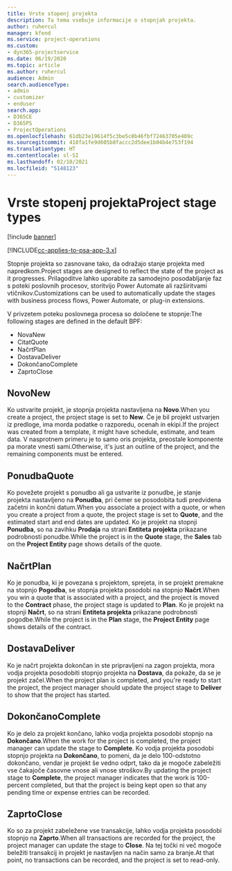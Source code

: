 ```yaml
---
title: Vrste stopenj projekta
description: Ta tema vsebuje informacije o stopnjah projekta.
author: ruhercul
manager: kfend
ms.service: project-operations
ms.custom:
- dyn365-projectservice
ms.date: 06/19/2020
ms.topic: article
ms.author: ruhercul
audience: Admin
search.audienceType:
- admin
- customizer
- enduser
search.app:
- D365CE
- D365PS
- ProjectOperations
ms.openlocfilehash: 61db23e19614f5c3be5c8b46fbf72463705e409c
ms.sourcegitcommit: 418fa1fe9d605b8faccc2d5dee1b04b4e753f194
ms.translationtype: HT
ms.contentlocale: sl-SI
ms.lasthandoff: 02/10/2021
ms.locfileid: "5148123"
---
```

# <a name="project-stage-types"></a><span data-ttu-id="ca9fc-103">Vrste stopenj projekta</span><span class="sxs-lookup"><span data-stu-id="ca9fc-103">Project stage types</span></span> 

[!include [banner](../includes/psa-now-project-operations.md)]

[!INCLUDE[cc-applies-to-psa-app-3.x](../includes/cc-applies-to-psa-app-3x.md)]

<span data-ttu-id="ca9fc-104">Stopnje projekta so zasnovane tako, da odražajo stanje projekta med napredkom.</span><span class="sxs-lookup"><span data-stu-id="ca9fc-104">Project stages are designed to reflect the state of the project as it progresses.</span></span> <span data-ttu-id="ca9fc-105">Prilagoditve lahko uporabite za samodejno posodabljanje faz s poteki poslovnih procesov, storitvijo Power Automate ali razširitvami vtičnikov.</span><span class="sxs-lookup"><span data-stu-id="ca9fc-105">Customizations can be used to automatically update the stages with business process flows, Power Automate, or plug-in extensions.</span></span>

<span data-ttu-id="ca9fc-106">V privzetem poteku poslovnega procesa so določene te stopnje:</span><span class="sxs-lookup"><span data-stu-id="ca9fc-106">The following stages are defined in the default BPF:</span></span>

- <span data-ttu-id="ca9fc-107">Nova</span><span class="sxs-lookup"><span data-stu-id="ca9fc-107">New</span></span>
- <span data-ttu-id="ca9fc-108">Citat</span><span class="sxs-lookup"><span data-stu-id="ca9fc-108">Quote</span></span>
- <span data-ttu-id="ca9fc-109">Načrt</span><span class="sxs-lookup"><span data-stu-id="ca9fc-109">Plan</span></span>
- <span data-ttu-id="ca9fc-110">Dostava</span><span class="sxs-lookup"><span data-stu-id="ca9fc-110">Deliver</span></span>
- <span data-ttu-id="ca9fc-111">Dokončano</span><span class="sxs-lookup"><span data-stu-id="ca9fc-111">Complete</span></span>
- <span data-ttu-id="ca9fc-112">Zaprto</span><span class="sxs-lookup"><span data-stu-id="ca9fc-112">Close</span></span> 

## <a name="new"></a><span data-ttu-id="ca9fc-113">Novo</span><span class="sxs-lookup"><span data-stu-id="ca9fc-113">New</span></span>

<span data-ttu-id="ca9fc-114">Ko ustvarite projekt, je stopnja projekta nastavljena na **Novo**.</span><span class="sxs-lookup"><span data-stu-id="ca9fc-114">When you create a project, the project stage is set to **New**.</span></span> <span data-ttu-id="ca9fc-115">Če je bil projekt ustvarjen iz predloge, ima morda podatke o razporedu, ocenah in ekipi.</span><span class="sxs-lookup"><span data-stu-id="ca9fc-115">If the project was created from a template, it might have schedule, estimate, and team data.</span></span> <span data-ttu-id="ca9fc-116">V nasprotnem primeru je to samo oris projekta, preostale komponente pa morate vnesti sami.</span><span class="sxs-lookup"><span data-stu-id="ca9fc-116">Otherwise, it's just an outline of the project, and the remaining components must be entered.</span></span>

## <a name="quote"></a><span data-ttu-id="ca9fc-117">Ponudba</span><span class="sxs-lookup"><span data-stu-id="ca9fc-117">Quote</span></span>

<span data-ttu-id="ca9fc-118">Ko povežete projekt s ponudbo ali ga ustvarite iz ponudbe, je stanje projekta nastavljeno na **Ponudba**, pri čemer se posodobita tudi predvidena začetni in končni datum.</span><span class="sxs-lookup"><span data-stu-id="ca9fc-118">When you associate a project with a quote, or when you create a project from a quote, the project stage is set to **Quote**, and the estimated start and end dates are updated.</span></span> <span data-ttu-id="ca9fc-119">Ko je projekt na stopnji **Ponudba**, so na zavihku **Prodaja** na strani **Entiteta projekta** prikazane podrobnosti ponudbe.</span><span class="sxs-lookup"><span data-stu-id="ca9fc-119">While the project is in the **Quote** stage, the **Sales** tab on the **Project Entity** page shows details of the quote.</span></span>

## <a name="plan"></a><span data-ttu-id="ca9fc-120">Načrt</span><span class="sxs-lookup"><span data-stu-id="ca9fc-120">Plan</span></span>

<span data-ttu-id="ca9fc-121">Ko je ponudba, ki je povezana s projektom, sprejeta, in se projekt premakne na stopnjo **Pogodba**, se stopnja projekta posodobi na stopnjo **Načrt**.</span><span class="sxs-lookup"><span data-stu-id="ca9fc-121">When you win a quote that is associated with a project, and the project is moved to the **Contract** phase, the project stage is updated to **Plan**.</span></span> <span data-ttu-id="ca9fc-122">Ko je projekt na stopnji **Načrt**, so na strani **Entiteta projekta** prikazane podrobnosti pogodbe.</span><span class="sxs-lookup"><span data-stu-id="ca9fc-122">While the project is in the **Plan** stage, the **Project Entity** page shows details of the contract.</span></span>

## <a name="deliver"></a><span data-ttu-id="ca9fc-123">Dostava</span><span class="sxs-lookup"><span data-stu-id="ca9fc-123">Deliver</span></span>

<span data-ttu-id="ca9fc-124">Ko je načrt projekta dokončan in ste pripravljeni na zagon projekta, mora vodja projekta posodobiti stopnjo projekta na **Dostava**, da pokaže, da se je projekt začel.</span><span class="sxs-lookup"><span data-stu-id="ca9fc-124">When the project plan is completed, and you're ready to start the project, the project manager should update the project stage to **Deliver** to show that the project has started.</span></span>

## <a name="complete"></a><span data-ttu-id="ca9fc-125">Dokončano</span><span class="sxs-lookup"><span data-stu-id="ca9fc-125">Complete</span></span> 

<span data-ttu-id="ca9fc-126">Ko je delo za projekt končano, lahko vodja projekta posodobi stopnjo na **Dokončano**.</span><span class="sxs-lookup"><span data-stu-id="ca9fc-126">When the work for the project is completed, the project manager can update the stage to **Complete**.</span></span> <span data-ttu-id="ca9fc-127">Ko vodja projekta posodobi stopnjo projekta na **Dokončano**, to pomeni, da je delo 100-odstotno dokončano, vendar je projekt še vedno odprt, tako da je mogoče zabeležiti vse čakajoče časovne vnose ali vnose stroškov.</span><span class="sxs-lookup"><span data-stu-id="ca9fc-127">By updating the project stage to **Complete**, the project manager indicates that the work is 100-percent completed, but that the project is being kept open so that any pending time or expense entries can be recorded.</span></span>

## <a name="close"></a><span data-ttu-id="ca9fc-128">Zaprto</span><span class="sxs-lookup"><span data-stu-id="ca9fc-128">Close</span></span>

<span data-ttu-id="ca9fc-129">Ko so za projekt zabeležene vse transakcije, lahko vodja projekta posodobi stopnjo na **Zaprto**.</span><span class="sxs-lookup"><span data-stu-id="ca9fc-129">When all transactions are recorded for the project, the project manager can update the stage to **Close**.</span></span> <span data-ttu-id="ca9fc-130">Na tej točki ni več mogoče beležiti transakcij in projekt je nastavljen na način samo za branje.</span><span class="sxs-lookup"><span data-stu-id="ca9fc-130">At that point, no transactions can be recorded, and the project is set to read-only.</span></span>
